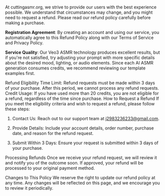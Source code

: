 At cuttingasmr.org, we strive to provide our users with the best experience possible. We understand that circumstances may change, and you might need to request a refund. Please read our refund policy carefully before making a purchase.

**Registration Agreement**: By creating an account and using our service, you automatically agree to this Refund Policy along with our Terms of Service and Privacy Policy.

**Service Quality**: Our Veo3 ASMR technology produces excellent results, but if you're not satisfied, try adjusting your prompt with more specific details about the desired mood, lighting, or audio elements. Since each AI ASMR generation consumes credits, we recommend reviewing our template examples first.

Refund Eligibility
Time Limit: Refund requests must be made within 3 days of your purchase. After this period, we cannot process any refund requests.
Credit Usage: If you have used more than 20 credits, you are not eligible for a refund, regardless of the time since purchase.
How to Request a Refund
If you meet the eligibility criteria and wish to request a refund, please follow these steps:

1. Contact Us: Reach out to our support team at j2983236233@gmail.com.

2. Provide Details: Include your account details, order number, purchase date, and reason for the refund request.

3. Submit Within 3 Days: Ensure your request is submitted within 3 days of your purchase.

Processing Refunds
Once we receive your refund request, we will review it and notify you of the outcome soon. If approved, your refund will be processed to your original payment method.

Changes to This Policy
We reserve the right to update our refund policy at any time. Any changes will be reflected on this page, and we encourage you to review it periodically.
